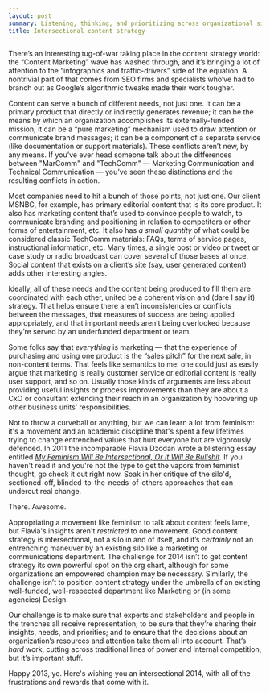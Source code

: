 ```yaml
---
layout: post
summary: Listening, thinking, and prioritizing across organizational silos is harder than building new ones, but it's what we need.
title: Intersectional content strategy
---
```

There’s an interesting tug-of-war taking place in the content strategy world: the “Content Marketing” wave has washed through, and it’s bringing a lot of attention to the “infographics and traffic-drivers” side of the equation. A nontrivial part of that comes from SEO firms and specialists who’ve had to branch out as Google’s algorithmic tweaks made their work tougher.

Content can serve a bunch of different needs, not just one. It can be a primary product that directly or indirectly generates revenue; it can be the means by which an organization accomplishes its externally-funded mission; it can be a “pure marketing” mechanism used to draw attention or communicate brand messages; it can be a component of a separate service (like documentation or support materials). These conflicts aren’t new, by any means. If you’ve ever head someone talk about the differences between "MarComm" and "TechComm" — Marketing Communication and Technical Communication — you’ve seen these distinctions and the resulting conflicts in action.

Most companies need to hit a bunch of those points, not just one. Our client MSNBC, for example, has primary editorial content that is its core product. It also has marketing content that’s used to convince people to watch, to communicate branding and positioning in relation to competitors or other forms of entertainment, etc. It also has *a small quantity* of what could be considered classic TechComm materials: FAQs, terms of service pages, instructional information, etc. Many times, a single post or video or tweet or case study or radio broadcast can cover several of those bases at once. Social content that exists on a client’s site (say, user generated content) adds other interesting angles.

Ideally, all of these needs and the content being produced to fill them are coordinated with each other, united be a coherent vision and (dare I say it) strategy. That helps ensure there aren’t inconsistencies or conflicts between the messages, that measures of success are being applied appropriately, and that important needs aren’t being overlooked because they’re served by an underfunded department or team.

Some folks say that *everything* is marketing — that the experience of purchasing and using one product is the “sales pitch” for the next sale, in non-content terms. That feels like semantics to me: one could just as easily argue that marketing is really customer service or editorial content is really user support, and so on. Usually those kinds of arguments are less about providing useful insights or process improvements than they are about a CxO or consultant extending their reach in an organization by hoovering up other business units’ responsibilities.

Not to throw a curveball or anything, but we can learn a lot from feminism: it's a movement and an academic discipline that's spent a few lifetimes trying to change entrenched values that hurt everyone but are vigorously defended. In 2011 the incomparable Flavia Dzodan wrote a blistering essay entitled *[My Feminism Will Be Intersectional, Or It Will Be Bullshit](http://tigerbeatdown.com/2011/10/10/my-feminism-will-be-intersectional-or-it-will-be-bullshit/).* If you haven't read it and you're not the type to get the vapors from feminist thought, go check it out right now. Soak in her critique of the silo'd, sectioned-off, blinded-to-the-needs-of-others approaches that can undercut real change.

There. Awesome.

Appropriating a movement like feminism to talk about content feels lame, but Flavia's insights aren't *restricted* to one movement. Good content strategy is intersectional, not a silo in and of itself, and it’s *certainly* not an entrenching maneuver by an existing silo like a marketing or communications department. The challenge for 2014 isn’t to get content strategy its own powerful spot on the org chart, although for some organizations an empowered champion may be necessary. Similarly, the challenge isn’t to position content strategy under the umbrella of an existing well-funded, well-respected department like Marketing or (in some agencies) Design.

Our challenge is to make sure that experts and stakeholders and people in the trenches all receive representation; to be sure that they’re sharing their insights, needs, and priorities; and to ensure that the decisions about an organization’s resources and attention take them all into account. That’s *hard* work, cutting across traditional lines of power and internal competition, but it’s important stuff.

Happy 2013, yo. Here's wishing you an intersectional 2014, with all of the frustrations and rewards that come with it.
